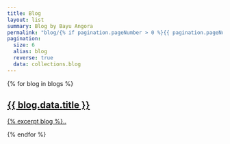 ```yaml
---
title: Blog
layout: list
summary: Blog by Bayu Angora
permalink: "blog/{% if pagination.pageNumber > 0 %}{{ pagination.pageNumber | plus: 1 }}{% endif %}/index.html"
pagination:
  size: 6
  alias: blog
  reverse: true
  data: collections.blog
---
```


{% for blog in blogs %}
<article class="box">
<a href="{{ site.baseurl }}{{ blog.data.title | slug }}/">
<div class="title">
<h2>{{ blog.data.title }}</h2>
</div>
<div class="content">
<p>
{% excerpt blog %}..
</p>
</div>
</a>
</article>
{% endfor %}
